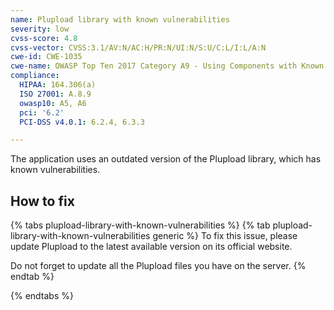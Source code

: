 ```yaml
---
name: Plupload library with known vulnerabilities
severity: low
cvss-score: 4.8
cvss-vector: CVSS:3.1/AV:N/AC:H/PR:N/UI:N/S:U/C:L/I:L/A:N
cwe-id: CWE-1035
cwe-name: OWASP Top Ten 2017 Category A9 - Using Components with Known Vulnerabilities
compliance:
  HIPAA: 164.306(a)
  ISO 27001: A.8.9
  owasp10: A5, A6
  pci: '6.2'
  PCI-DSS v4.0.1: 6.2.4, 6.3.3

---            
```


The application uses an outdated version of the Plupload library, which has known vulnerabilities.

## How to fix

{% tabs plupload-library-with-known-vulnerabilities %}
{% tab plupload-library-with-known-vulnerabilities generic %}
To fix this issue, please update Plupload to the latest available version on its official website.

Do not forget to update all the Plupload files you have on the server.
{% endtab %}

{% endtabs %}
